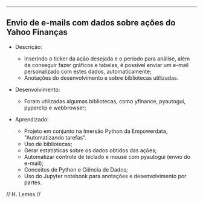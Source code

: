 ------------------------------------------------------------
  Envio de e-mails com dados sobre ações do Yahoo Finanças
------------------------------------------------------------

- Descrição:
  - Inserindo o ticker da ação desejada e o período para análise, além de conseguir fazer gráficos e tabelas, é possível enviar um e-mail personalizado com estes dados, automaticamente;
  - Anotações do desenvolvimento e sobre bibliotecas utilizadas.
 
- Desenvolvimento:
  - Foram utilizadas algumas bibliotecas, como yfinance, pyautogui, pyperclip e webbrowser;

- Aprendizado:
  - Projeto em conjunto na Imersão Python da Empowerdata, "Automatizando tarefas".
  - Uso de bibliotecas;
  - Gerar estatísticas sobre os dados obtidos das ações;
  - Automatizar controle de teclado e mouse com pyautogui (envio do e-mail);
  - Conceitos de Python e Ciência de Dados;
  - Uso do Jupyter notebook para anotações e desenvolvimento por partes.
   
 // H. Lemes //
